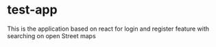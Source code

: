 # test-app
This is the application based on react for login and register feature with searching on open Street maps

